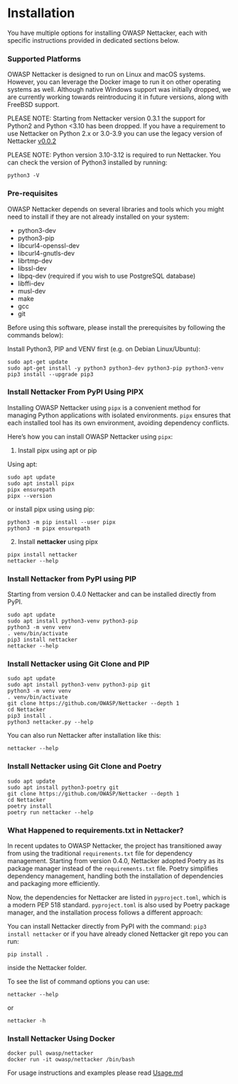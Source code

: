 # Installation

You have multiple options for installing OWASP Nettacker, each with specific instructions provided in dedicated sections below. 


### Supported Platforms

OWASP Nettacker is designed to run on Linux and macOS systems. However, you can leverage the Docker image to run it on other operating systems as well. Although native Windows support was initially dropped, we are currently working towards reintroducing it in future versions, along with FreeBSD support.

PLEASE NOTE: Starting from Nettacker version 0.3.1 the support for Python2 and Python <3.10 has been dropped. If you have a requirement to use Nettacker on Python 2.x or 3.0-3.9 you can use the legacy version of Nettacker [v0.0.2](https://github.com/OWASP/Nettacker/releases/tag/0.0.2) 


PLEASE NOTE: Python version 3.10-3.12 is required to run Nettacker.  You can check the version of Python3 installed by running:

```
python3 -V
```



### Pre-requisites

OWASP Nettacker depends on several libraries and tools which you might need to install if they are not already installed on your system:

* python3-dev
* python3-pip
* libcurl4-openssl-dev
* libcurl4-gnutls-dev
* librtmp-dev
* libssl-dev
* libpq-dev (required if you wish to use PostgreSQL database)
* libffi-dev 
* musl-dev 
* make
* gcc 
* git

Before using this software, please install the prerequisites by following the commands below):


Install Python3, PIP and VENV first (e.g. on Debian Linux/Ubuntu):
```
sudo apt-get update
sudo apt-get install -y python3 python3-dev python3-pip python3-venv
pip3 install --upgrade pip3
```


### Install Nettacker From PyPI Using PIPX

Installing OWASP Nettacker using `pipx` is a convenient method for managing Python applications with isolated environments. `pipx` ensures that each installed tool has its own environment, avoiding dependency conflicts.

Here’s how you can install OWASP Nettacker using `pipx`:

1. Install pipx using apt or pip

   
Using apt:
```
sudo apt update
sudo apt install pipx
pipx ensurepath
pipx --version
```
or install pipx using using pip:

```
python3 -m pip install --user pipx
python3 -m pipx ensurepath
```

2. Install **nettacker** using pipx
```
pipx install nettacker
nettacker --help
```
### Install Nettacker from PyPI using PIP


Starting from version 0.4.0 Nettacker and can be installed directly from PyPI.

```
sudo apt update
sudo apt install python3-venv python3-pip
python3 -m venv venv
. venv/bin/activate
pip3 install nettacker
nettacker --help
```

### Install Nettacker using Git Clone and PIP

```
sudo apt update
sudo apt install python3-venv python3-pip git
python3 -m venv venv
. venv/bin/activate
git clone https://github.com/OWASP/Nettacker --depth 1
cd Nettacker
pip3 install .
python3 nettacker.py --help
```

You can also run Nettacker after installation like this:

```
nettacker --help
```

### Install Nettacker using Git Clone and Poetry

```
sudo apt update
sudo apt install python3-poetry git
git clone https://github.com/OWASP/Nettacker --depth 1
cd Nettacker
poetry install
poetry run nettacker --help
```

### What Happened to requirements.txt in Nettacker?

In recent updates to OWASP Nettacker, the project has transitioned away from using the traditional `requirements.txt` file for dependency management. Starting from version 0.4.0, Nettacker adopted Poetry as its package manager instead of the `requirements.txt` file. Poetry simplifies dependency management, handling both the installation of dependencies and packaging more efficiently.

Now, the dependencies for Nettacker are listed in `pyproject.toml`, which is a modern PEP 518 standard.  `pyproject.toml` is also used by Poetry package manager, and the installation process follows a different approach:

 You can install Nettacker directly from PyPI with the command:
 `pip3 install nettacker` 
 or if you have already cloned Nettacker git repo you can run:
 
 `pip install .` 
 
inside the Nettacker folder.


To see the list of command options you can use:

```
nettacker --help 
```

or 

```
nettacker -h
```

### Install Nettacker Using Docker

```
docker pull owasp/nettacker
docker run -it owasp/nettacker /bin/bash
```

For usage instructions and examples please read [Usage.md](Usage.md)

